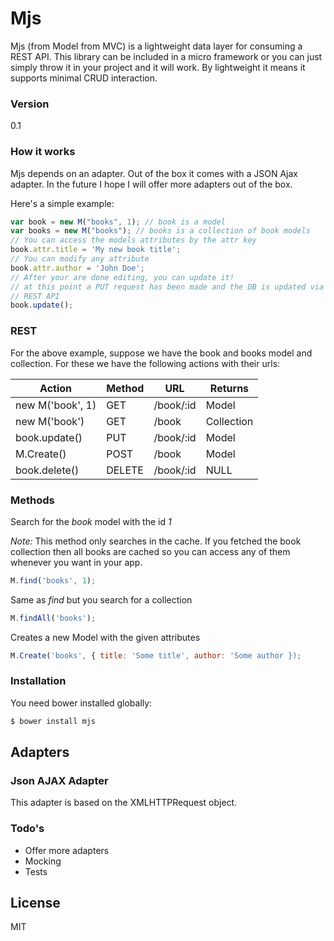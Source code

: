 # Mjs

Mjs (from Model from MVC) is a lightweight data layer for consuming a REST API. This library can be included in a micro framework or you can just simply throw it in your project and it will work. By lightweight it means it supports minimal CRUD interaction.

### Version
0.1

### How it works
Mjs depends on an adapter. Out of the box it comes with a JSON Ajax adapter. In the future I hope I will offer more adapters out of the box.

Here's a simple example:
```js
var book = new M("books", 1); // book is a model
var books = new M("books"); // books is a collection of book models
// You can access the models attributes by the attr key
book.attr.title = 'My new book title';
// You can modify any attribute
book.attr.author = 'John Doe';
// After your are done editing, you can update it!
// at this point a PUT request has been made and the DB is updated via the 
// REST API
book.update();
```
### REST
For the above example, suppose we have the book and books model and collection. For these we have the following actions with their urls:

| Action           | Method | URL       | Returns    |
| ---------------- | -------|-----------|----------- |
| new M('book', 1) | GET    | /book/:id | Model      |
| new M('book')    | GET    | /book     | Collection |
| book.update()    | PUT    | /book/:id | Model      |
| M.Create()       | POST   | /book     | Model      |
| book.delete()    | DELETE | /book/:id | NULL       |


### Methods
Search for the <i>book</i> model with the id <i>1</i>

<i>Note:</i> This method only searches in the cache. If you fetched the book collection then all books are cached so you can access any of them whenever you want in your app.
```js
M.find('books', 1);
```
Same as <i> find </i> but you search for a collection
```js
M.findAll('books');
```

Creates a new Model with the given attributes
```js
M.Create('books', { title: 'Some title', author: 'Some author });
```

### Installation

You need bower installed globally:

```sh
$ bower install mjs
```

## Adapters
### Json AJAX Adapter
This adapter is based on the XMLHTTPRequest object.


### Todo's

 - Offer more adapters
 - Mocking
 - Tests

License
----

MIT
